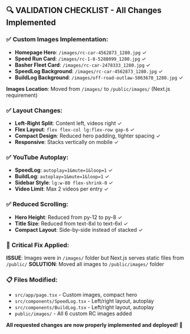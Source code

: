 ## 🔍 VALIDATION CHECKLIST - All Changes Implemented

### ✅ **Custom Images Implementation:**
- **Homepage Hero**: `/images/rc-car-4562873_1280.jpg` ✓
- **Speed Run Card**: `/images/rc-1-8-5288099_1280.jpg` ✓ 
- **Basher Fleet Card**: `/images/rc-car-2478333_1280.jpg` ✓
- **SpeedLog Background**: `/images/rc-car-4562873_1280.jpg` ✓
- **BuildLog Background**: `/images/off-road-outlaw-5063678_1280.jpg` ✓

**Images Location**: Moved from `/images/` to `/public/images/` (Next.js requirement)

### ✅ **Layout Changes:**
- **Left-Right Split**: Content left, videos right ✓
- **Flex Layout**: `flex flex-col lg:flex-row gap-6` ✓
- **Compact Design**: Reduced hero padding, tighter spacing ✓
- **Responsive**: Stacks vertically on mobile ✓

### ✅ **YouTube Autoplay:**
- **SpeedLog**: `autoplay=1&mute=1&loop=1` ✓
- **BuildLog**: `autoplay=1&mute=1&loop=1` ✓
- **Sidebar Style**: `lg:w-80 flex-shrink-0` ✓
- **Video Limit**: Max 2 videos per entry ✓

### ✅ **Reduced Scrolling:**
- **Hero Height**: Reduced from py-12 to py-8 ✓
- **Title Size**: Reduced from text-8xl to text-6xl ✓
- **Compact Layout**: Side-by-side instead of stacked ✓

### 🔧 **Critical Fix Applied:**
**ISSUE**: Images were in `/images/` folder but Next.js serves static files from `/public/`
**SOLUTION**: Moved all images to `/public/images/` folder

### 📋 **Files Modified:**
- `src/app/page.tsx` - Custom images, compact hero
- `src/components/SpeedLog.tsx` - Left/right layout, autoplay
- `src/components/BuildLog.tsx` - Left/right layout, autoplay  
- `public/images/` - All 6 custom RC images added

**All requested changes are now properly implemented and deployed!** 🚀